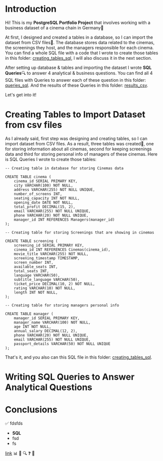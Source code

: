 # Introduction
Hi! This is my **PostgreSQL Portfolio Project** that involves working with a business dataset of a cinema 
chain in Germany🎦 

At first, I designed and created a tables in a database, so I can import the dataset 
from CSV files📅. The database stores data related to the cinemas, the screenings they host, and the 
managers responsible for each cinema. You can find a whole SQL file with a code that I wrote to create 
those tables in this folder: [creating_tables_sql](/creating_tables_sql/), I will also discuss it in the next section.

After setting up database & tables and importing the dataset I wrote **SQL Queries**🔍 to answer 4
analytical & business questions. You can find all 4 SQL files with Queries to answer each of these 
question in this folder: [queries_sql](/queries_sql/).
And the results of these Queries in this folder: [results_csv](/results_csv/).

Let's get into it!

# Creating Tables to Import Dataset from csv files

As I already said, first step was designing and creating tables, so I can import dataset from CSV files.
As a result, three tables was created📅, one for storing information about all cinemas, second for keeping
screenings data and third for storing personal info of managers of these cinemas. Here is SQL Queries
I wrote to create those tables:

```
-- Creating table in database for storing Cinemas data

CREATE TABLE cinema (
    cinema_id SERIAL PRIMARY KEY,
    city VARCHAR(100) NOT NULL,
    address VARCHAR(255) NOT NULL UNIQUE,
    number_of_screens INT,
    seating_capacity INT NOT NULL,
    opening_date DATE NOT NULL,
    total_profit DECIMAL(15, 2),
    email VARCHAR(255) NOT NULL UNIQUE,
    phone VARCHAR(20) NOT NULL UNIQUE,
    manager_id INT REFERENCES Managers(manager_id)
);

-- Creating table for storing Screenings that are showing in cinemas

CREATE TABLE screening (
    screening_id SERIAL PRIMARY KEY,
    cinema_id INT REFERENCES Cinemas(cinema_id),
    movie_title VARCHAR(255) NOT NULL,
    screening_timestamp TIMESTAMP,
    screen_number INT,
    available_seats INT,
    total_seats INT,
    language VARCHAR(50),
    subtitle_language VARCHAR(50),
    ticket_price DECIMAL(10, 2) NOT NULL,
    rating VARCHAR(10) NOT NULL,
	length INT NOT NULL,
);

-- Creating table for storing managers personal info

CREATE TABLE manager (
    manager_id SERIAL PRIMARY KEY,
    manager_name VARCHAR(100) NOT NULL,
    age INT NOT NULL,
    annual_salary DECIMAL(12, 2),
    phone VARCHAR(20) NOT NULL UNIQUE,
    email VARCHAR(255) NOT NULL UNIQUE,
    passport_details VARCHAR(50) NOT NULL UNIQUE
);
```

That's it, and you also can this SQL file in this folder: [creating_tables_sql](/creating_tables_sql/).

# Writing SQL Queries to Answer Analytical Questions



# Conclusions
✅
fdsfds
- **SQL**
- fsd
- fs

[link](//)
📊
📅
🔍
❓
🎦
